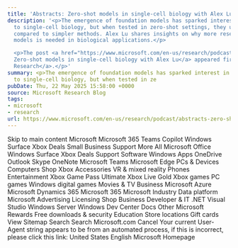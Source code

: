 ```yaml
---
title: 'Abstracts: Zero-shot models in single-cell biology with Alex Lu'
description: '<p>The emergence of foundation models has sparked interest in applications
  to single-cell biology, but when tested in zero-shot settings, they underperform
  compared to simpler methods. Alex Lu shares insights on why more research on AI
  models is needed in biological applications.</p>

  <p>The post <a href="https://www.microsoft.com/en-us/research/podcast/abstracts-zero-shot-models-in-single-cell-biology-with-alex-lu/">Abstracts:
  Zero-shot models in single-cell biology with Alex Lu</a> appeared first on <a href="https://www.microsoft.com/en-us/research">Microsoft
  Research</a>.</p>'
summary: <p>The emergence of foundation models has sparked interest in applications
  to single-cell biology, but when tested in ze
pubDate: Thu, 22 May 2025 15:58:00 +0000
source: Microsoft Research Blog
tags:
- microsoft
- research
url: https://www.microsoft.com/en-us/research/podcast/abstracts-zero-shot-models-in-single-cell-biology-with-alex-lu/
---
```


Skip to main content
Microsoft
Microsoft 365
Teams
Copilot
Windows
Surface
Xbox
Deals
Small Business
Support
More
All Microsoft
Office
Windows
Surface
Xbox
Deals
Support
Software
Windows Apps
OneDrive
Outlook
Skype
OneNote
Microsoft Teams
Microsoft Edge
PCs & Devices
Computers
Shop Xbox
Accessories
VR & mixed reality
Phones
Entertainment
Xbox Game Pass Ultimate
Xbox Live Gold
Xbox games
PC games
Windows digital games
Movies & TV
Business
Microsoft Azure
Microsoft Dynamics 365
Microsoft 365
Microsoft Industry
Data platform
Microsoft Advertising
Licensing
Shop Business
Developer & IT
.NET
Visual Studio
Windows Server
Windows Dev Center
Docs
Other
Microsoft Rewards
Free downloads & security
Education
Store locations
Gift cards
View Sitemap
Search
Search Microsoft.com
Cancel
Your current User-Agent string appears to be from an automated process, if this is incorrect, please click this link:
United States English Microsoft Homepage